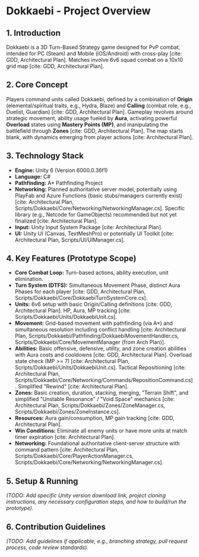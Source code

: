 # Dokkaebi - Project Overview

## 1. Introduction

Dokkaebi is a 3D Turn-Based Strategy game designed for PvP combat, intended for PC (Steam) and Mobile (iOS/Android) with cross-play [cite: GDD, Architectural Plan]. Matches involve 6v6 squad combat on a 10x10 grid map [cite: GDD, Architectural Plan].

## 2. Core Concept

Players command units called Dokkaebi, defined by a combination of **Origin** (elemental/spiritual traits, e.g., Hydra, Blaze) and **Calling** (combat role, e.g., Duelist, Guardian) [cite: GDD, Architectural Plan]. Gameplay revolves around strategic movement, ability usage fueled by **Aura**, activating powerful **Overload** states using **Mastery Points (MP)**, and manipulating the battlefield through **Zones** [cite: GDD, Architectural Plan]. The map starts blank, with dynamics emerging from player actions [cite: Architectural Plan].

## 3. Technology Stack

* **Engine:** Unity 6 (Version 6000.0.36f1)
* **Language:** C#
* **Pathfinding:** A* Pathfinding Project
* **Networking:** Planned authoritative server model, potentially using PlayFab and Azure Functions (basic stubs/managers currently exist) [cite: Architectural Plan, Scripts/Dokkaebi/Core/Networking/NetworkingManager.cs]. Specific library (e.g., Netcode for GameObjects) recommended but not yet finalized [cite: Architectural Plan].
* **Input:** Unity Input System Package [cite: Architectural Plan].
* **UI:** Unity UI (Canvas, TextMeshPro) or potentially UI Toolkit [cite: Architectural Plan, Scripts/UI/UIManager.cs].

## 4. Key Features (Prototype Scope)

* **Core Combat Loop:** Turn-based actions, ability execution, unit elimination.
* **Turn System (DTFS):** Simultaneous Movement Phase, distinct Aura Phases for each player [cite: GDD, Architectural Plan, Scripts/Dokkaebi/Core/DokkaebiTurnSystemCore.cs].
* **Units:** 6v6 setup with basic Origin/Calling definitions [cite: GDD, Architectural Plan]. HP, Aura, MP tracking [cite: Scripts/Dokkaebi/Units/DokkaebiUnit.cs].
* **Movement:** Grid-based movement with pathfinding (via A*) and simultaneous resolution including conflict handling [cite: Architectural Plan, Scripts/Dokkaebi/Pathfinding/DokkaebiMovementHandler.cs, Scripts/Dokkaebi/Core/MovementManager (from Arch Plan)].
* **Abilities:** Basic offensive, defensive, utility, and zone creation abilities with Aura costs and cooldowns [cite: GDD, Architectural Plan]. Overload state check (MP >= 7) [cite: Architectural Plan, Scripts/Dokkaebi/Units/DokkaebiUnit.cs]. Tactical Repositioning [cite: Architectural Plan, Scripts/Dokkaebi/Core/Networking/Commands/RepositionCommand.cs]. Simplified "Rewind" [cite: Architectural Plan].
* **Zones:** Basic creation, duration, stacking, merging, "Terrain Shift", and simplified "Unstable Resonance" / "Void Space" mechanics [cite: Architectural Plan, Scripts/Dokkaebi/Zones/ZoneManager.cs, Scripts/Dokkaebi/Zones/ZoneInstance.cs].
* **Resources:** Aura gain/consumption, MP gain tracking [cite: GDD, Architectural Plan].
* **Win Conditions:** Eliminate all enemy units or have more units at match timer expiration [cite: Architectural Plan].
* **Networking:** Foundational authoritative client-server structure with command pattern [cite: Architectural Plan, Scripts/Dokkaebi/Core/PlayerActionManager.cs, Scripts/Dokkaebi/Core/Networking/NetworkingManager.cs].

## 5. Setup & Running

*(TODO: Add specific Unity version download link, project cloning instructions, any necessary configuration steps, and how to build/run the prototype).*

## 6. Contribution Guidelines

*(TODO: Add guidelines if applicable, e.g., branching strategy, pull request process, code review standards).*